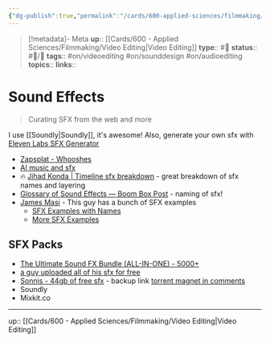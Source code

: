 ```yaml
---
{"dg-publish":true,"permalink":"/cards/600-applied-sciences/filmmaking/sound-effects/","title":"Sound Effects"}
---
```


> [!metadata]- Meta
> **up**:: [[Cards/600 - Applied Sciences/Filmmaking/Video Editing\|Video Editing]]
> **type**:: #📝 
> **status**:: #📝/🌱 
> **tags**::  #on/videoediting #on/sounddesign #on/audioediting
> **topics**:: 
> **links**::


# Sound Effects

> Curating SFX from the web and more

I use [[Soundly\|Soundly]], it's awesome! Also, generate your own sfx with [Eleven Labs SFX Generator](https://elevenlabs.io/app/sound-effects)

- [Zapsplat - Whooshes](https://www.zapsplat.com/sound-effect-category/whoosh/)
- [AI music and sfx](https://x.com/zumersultana/status/1733464611901555060?s=61&t=gyRX2W0x81b80X8f34EMoQ)
- 🔥 [Jihad Konda | Timeline sfx breakdown](https://www.instagram.com/reel/C9djIKPyT73/?igsh=YWYwZXgxYjY0NTF5) - great breakdown of sfx names and layering 
- [Glossary of Sound Effects — Boom Box Post](https://www.boomboxpost.com/blog/2016/5/7/glossary-of-sound-effects) - naming of sfx!
- [James Masi](https://www.instagram.com/via.masi/profilecard/?igsh=MXJvODhndXU3eTR0dQ==) - This guy has a bunch of SFX examples
	- [SFX Examples with Names](https://www.instagram.com/reel/DAOHbMppe7W/?igsh=MW82eWZ1bGJveDh6dQ==)
	- [More SFX Examples](https://www.instagram.com/reel/DATAi4MptJ5/?igsh=amluN3hqOGttOWox)

## SFX Packs
- [The Ultimate Sound FX Bundle (ALL-IN-ONE) - 5000+](https://ocularsounds.com/products/the-ultimate-sound-fx-bundle)
- [a guy uploaded all of his sfx for free](https://www.reddit.com/r/VideoEditing/s/6f07kwm6ih) 
- [Sonnis - 44gb of free sfx](https://gdc.sonniss.com/) - backup link [torrent magnet in comments](https://www.reddit.com/r/VideoEditing/s/TGfycWfTyP)
- Soundly
- Mixkit.co


---
up:: [[Cards/600 - Applied Sciences/Filmmaking/Video Editing\|Video Editing]]

